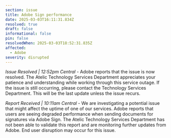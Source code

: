 ```yaml
---
section: issue
title: Adobe Sign performance
date: 2025-03-03T16:11:31.834Z
resolved: true
draft: false
informational: false
pin: false
resolvedWhen: 2025-03-03T18:52:31.835Z
affected:
  - Adobe
severity: disrupted
---
```

*Issue Resolved | 12:52pm Central* - Adobe reports that the issue is now resolved. The Atelic Technology Services Department appreciates your patience and understanding while working through this service outage. If the issue is still occurring, please contact the Technology Services Department. This will be the last update unless the issue recurs.

*Report Received | 10:11am Central* - We are investigating a potential issue that might affect the uptime of one of our services. Adobe reports that users are seeing degraded performance when sending documents for signatures via Adobe Sign. The Atelic Technology Services Department has not been able to validate this report and are monitoring further updates from Adobe. End user disruption may occur for this issue.